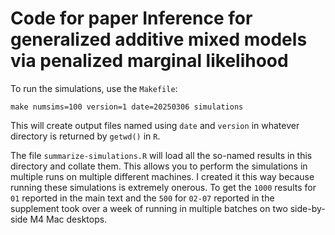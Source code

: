 # Code for paper Inference for generalized additive mixed models via penalized marginal likelihood

To run the simulations, use the `Makefile`:

`make numsims=100 version=1 date=20250306 simulations`

This will create output files named using `date` and `version` in whatever directory is returned by `getwd()` in `R`. 

The file `summarize-simulations.R` will load all the so-named results in this directory and collate
them. This allows you to perform the simulations in multiple runs on multiple different machines. I created
it this way because running these simulations is extremely onerous. 
To get the `1000` results for `01` reported
in the main text and the `500` for `02-07` reported in the supplement took over a week of running in multiple
batches on two side-by-side M4 Mac desktops.
